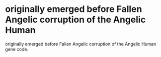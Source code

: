 # originally emerged before Fallen Angelic corruption of the Angelic Human

originally emerged before Fallen Angelic corruption of the Angelic Human
gene code.